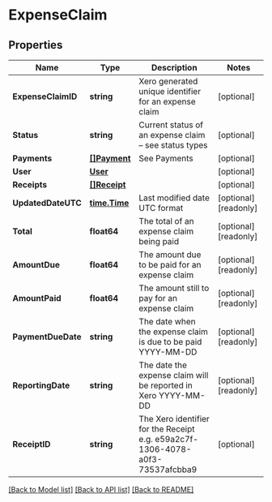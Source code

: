 # ExpenseClaim

## Properties

Name | Type | Description | Notes
------------ | ------------- | ------------- | -------------
**ExpenseClaimID** | **string** | Xero generated unique identifier for an expense claim | [optional] 
**Status** | **string** | Current status of an expense claim – see status types | [optional] 
**Payments** | [**[]Payment**](Payment.md) | See Payments | [optional] 
**User** | [**User**](User.md) |  | [optional] 
**Receipts** | [**[]Receipt**](Receipt.md) |  | [optional] 
**UpdatedDateUTC** | [**time.Time**](time.Time.md) | Last modified date UTC format | [optional] [readonly] 
**Total** | **float64** | The total of an expense claim being paid | [optional] [readonly] 
**AmountDue** | **float64** | The amount due to be paid for an expense claim | [optional] [readonly] 
**AmountPaid** | **float64** | The amount still to pay for an expense claim | [optional] [readonly] 
**PaymentDueDate** | **string** | The date when the expense claim is due to be paid YYYY-MM-DD | [optional] [readonly] 
**ReportingDate** | **string** | The date the expense claim will be reported in Xero YYYY-MM-DD | [optional] [readonly] 
**ReceiptID** | **string** | The Xero identifier for the Receipt e.g.  e59a2c7f-1306-4078-a0f3-73537afcbba9 | [optional] 

[[Back to Model list]](../README.md#documentation-for-models) [[Back to API list]](../README.md#documentation-for-api-endpoints) [[Back to README]](../README.md)


